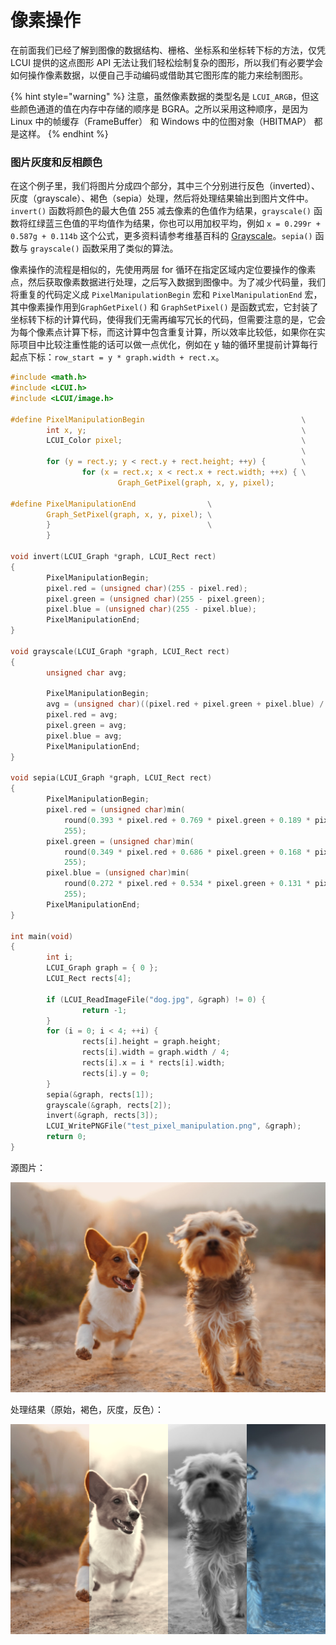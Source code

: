 # 像素操作

在前面我们已经了解到图像的数据结构、栅格、坐标系和坐标转下标的方法，仅凭 LCUI 提供的这点图形 API 无法让我们轻松绘制复杂的图形，所以我们有必要学会如何操作像素数据，以便自己手动编码或借助其它图形库的能力来绘制图形。

{% hint style="warning" %}
注意，虽然像素数据的类型名是 `LCUI_ARGB`，但这些颜色通道的值在内存中存储的顺序是 BGRA。之所以采用这种顺序，是因为 Linux 中的帧缓存（FrameBuffer） 和 Windows 中的位图对象（HBITMAP） 都是这样。
{% endhint %}

### 图片灰度和反相颜色

在这个例子里，我们将图片分成四个部分，其中三个分别进行反色（inverted）、灰度（grayscale）、褐色（sepia）处理，然后将处理结果输出到图片文件中。`invert()` 函数将颜色的最大色值 255 减去像素的色值作为结果，`grayscale()` 函数将红绿蓝三色值的平均值作为结果，你也可以用加权平均，例如 `x = 0.299r + 0.587g + 0.114b` 这个公式，更多资料请参考维基百科的 [Grayscale](http://en.wikipedia.org/wiki/Grayscale)。`sepia()` 函数与 `grayscale()` 函数采用了类似的算法。

像素操作的流程是相似的，先使用两层 for 循环在指定区域内定位要操作的像素点，然后获取像素数据进行处理，之后写入数据到图像中。为了减少代码量，我们将重复的代码定义成 `PixelManipulationBegin` 宏和 `PixelManipulationEnd` 宏，其中像素操作用到`GraphGetPixel()` 和 `GraphSetPixel()` 是函数式宏，它封装了坐标转下标的计算代码，使得我们无需再编写冗长的代码，但需要注意的是，它会为每个像素点计算下标，而这计算中包含重复计算，所以效率比较低，如果你在实际项目中比较注重性能的话可以做一点优化，例如在 y 轴的循环里提前计算每行起点下标：`row_start = y * graph.width + rect.x`。

```c
#include <math.h>
#include <LCUI.h>
#include <LCUI/image.h>

#define PixelManipulationBegin                                   \
        int x, y;                                                \
        LCUI_Color pixel;                                        \
                                                                 \
        for (y = rect.y; y < rect.y + rect.height; ++y) {        \
                for (x = rect.x; x < rect.x + rect.width; ++x) { \
                        Graph_GetPixel(graph, x, y, pixel);

#define PixelManipulationEnd                \
        Graph_SetPixel(graph, x, y, pixel); \
        }                                   \
        }

void invert(LCUI_Graph *graph, LCUI_Rect rect)
{
        PixelManipulationBegin;
        pixel.red = (unsigned char)(255 - pixel.red);
        pixel.green = (unsigned char)(255 - pixel.green);
        pixel.blue = (unsigned char)(255 - pixel.blue);
        PixelManipulationEnd;
}

void grayscale(LCUI_Graph *graph, LCUI_Rect rect)
{
        unsigned char avg;

        PixelManipulationBegin;
        avg = (unsigned char)((pixel.red + pixel.green + pixel.blue) / 3);
        pixel.red = avg;
        pixel.green = avg;
        pixel.blue = avg;
        PixelManipulationEnd;
}

void sepia(LCUI_Graph *graph, LCUI_Rect rect)
{
        PixelManipulationBegin;
        pixel.red = (unsigned char)min(
            round(0.393 * pixel.red + 0.769 * pixel.green + 0.189 * pixel.blue),
            255);
        pixel.green = (unsigned char)min(
            round(0.349 * pixel.red + 0.686 * pixel.green + 0.168 * pixel.blue),
            255);
        pixel.blue = (unsigned char)min(
            round(0.272 * pixel.red + 0.534 * pixel.green + 0.131 * pixel.blue),
            255);
        PixelManipulationEnd;
}

int main(void)
{
        int i;
        LCUI_Graph graph = { 0 };
        LCUI_Rect rects[4];

        if (LCUI_ReadImageFile("dog.jpg", &graph) != 0) {
                return -1;
        }
        for (i = 0; i < 4; ++i) {
                rects[i].height = graph.height;
                rects[i].width = graph.width / 4;
                rects[i].x = i * rects[i].width;
                rects[i].y = 0;
        }
        sepia(&graph, rects[1]);
        grayscale(&graph, rects[2]);
        invert(&graph, rects[3]);
        LCUI_WritePNGFile("test_pixel_manipulation.png", &graph);
        return 0;
}

```

源图片：

![dog.jpg](../.gitbook/assets/dog.jpg)

处理结果（原始，褐色，灰度，反色）：

![test\_pixel\_manipulation.png](../.gitbook/assets/test_pixel_manipulation.png)

